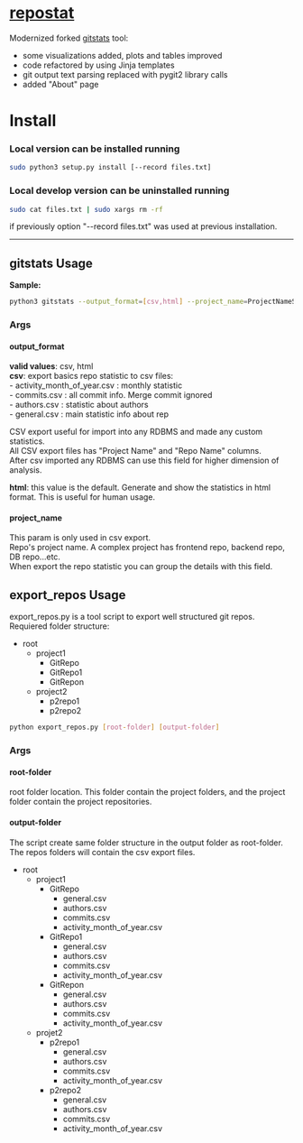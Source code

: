 # [repostat](https://github.com/vifactor/repostat)

Modernized forked [gitstats](https://github.com/hoxu/gitstats) tool:
 - some visualizations added, plots and tables improved
 - code refactored by using Jinja templates
 - git output text parsing replaced with pygit2 library calls 
 - added "About" page

# Install
### Local version can be installed running
```bash
sudo python3 setup.py install [--record files.txt]
```

### Local develop version can be uninstalled running
```bash
sudo cat files.txt | sudo xargs rm -rf
```
if previously option "--record files.txt" was used at previous installation.

___
## gitstats Usage
**Sample:**
```bash
python3 gitstats --output_format=[csv,html] --project_name=ProjectNameSample [git-repo-folder] [output-folder]
```


### Args
#### output_format
**valid values**: csv, html  
**csv**: export basics repo statistic to csv files:  
    - activity_month_of_year.csv : monthly statistic  
    - commits.csv : all commit info. Merge commit ignored  
    - authors.csv : statistic about authors  
    - general.csv : main statistic info about rep  
      
CSV export useful for import into any RDBMS and made any custom statistics.  
All CSV export files has "Project Name" and "Repo Name" columns.  
After csv imported any RDBMS can use this field for higher dimension of analysis.

**html**: this value is the default. Generate and show the statistics in html format. This is useful for human usage.
#### project_name
This param is only used in csv export.  
Repo's project name. A complex project has frontend repo, backend repo, DB repo...etc.  
When export the repo statistic you can group the details with this field.   

## export_repos Usage
export_repos.py is a tool script to export well structured git repos.  
Requiered folder structure:  

* root  
  * project1  
    * GitRepo  
    * GitRepo1  
    * GitRepon  
  * project2  
    * p2repo1  
    * p2repo2  

```bash
python export_repos.py [root-folder] [output-folder]
```

### Args
#### root-folder
root folder location. This folder contain the project folders, and the project folder contain the project repositories.

#### output-folder
The script create same folder structure in the output folder as root-folder.  
The repos folders will contain the csv export files.

* root  
  * project1  
    * GitRepo  
      * general.csv
      * authors.csv
      * commits.csv
      * activity_month_of_year.csv
    * GitRepo1  
      * general.csv
      * authors.csv
      * commits.csv
      * activity_month_of_year.csv
    * GitRepon  
      * general.csv
      * authors.csv
      * commits.csv
      * activity_month_of_year.csv
  * projet2  
    * p2repo1  
      * general.csv
      * authors.csv
      * commits.csv
      * activity_month_of_year.csv
    * p2repo2  
      * general.csv
      * authors.csv
      * commits.csv
      * activity_month_of_year.csv
